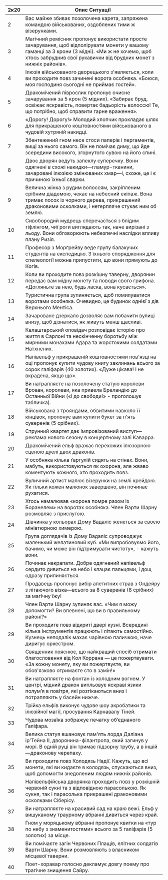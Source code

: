 
| 2к20 | Опис Ситуації                                                                                                                                                                                                       |
| ---- | ------------------------------------------------------------------------------------------------------------------------------------------------------------------------------------------------------------------- |
| 2    | Вас майже збиває позолочена карета, запряжена командою військованих, оздоблених тими ж візерунками.                                                                                                                 |
| 3    | Магічний ремісник пропонує використати просте зачарування, щоб відполірувати монети у вашому гаманці за 3 крони (3 мідні). «Ми ж не хочемо, щоб хтось забруднив свої рукавички від брудних монет з нижніх районів». |
| 4    | Ілюзія військованого дворецького з'являється, коли ви проходите повз зачинені ворота особняка. «Боюся, моя господиня сьогодні не приймає гостей».                                                                   |
| 5    | Дракомічений піврослик пропонує очисне зачарування за 5 крон (5 мідних). «Забирає бруд, освіжає яскравість, повертає бадьорість волоссю! Те, що потрібно, щоб справити гарне враження».                             |
| 6    | «Дорогу! Дорогу!» Молодий хлопчик прокладає шлях для прикрашеного коштовностями військованого в чудовій хутряній накидці.                                                                                           |
| 7    | Збентежений гном несе стоси паперів і пергаментів, вищі за нього самого. Він не помічає диму, що йде зсередини високого, згорнутого сувою на його спині.                                                            |
| 8    | Двоє дворян ведуть запеклу суперечку. Вони одягнені в схожі накидки—гламур-тканини, зачаровані ілюзією змінюваних хмар—і, схоже, це і є причиною їхньої сварки.                                                     |
| 9    | Велична жінка з рудим волоссям, закріпленим срібним діадемою, чекає на небесний екіпаж. Вона тримає посох із чорного дерева, прикрашений драконовими осколками, і нетерпляче стукає ним об землю.                   |
| 10   | Сивобородий мудрець сперечається з блідим тіфлінгом, чиї роги виглядають так, наче вирізані з льоду. Вони обговорюють небезпечні наслідки впливу плану Ризія.                                                       |
| 11   | Професор з Морґрейву веде групу балакучих студентів на експедицію. З їхнього спорядження для спелеології можна припустити, що вони прямують до Когів.                                                               |
| 12   | Коли ви проходите повз розкішну таверну, дворянин передає вам мідну монету та поводи свого грифона. «Догляньте за нею, будь ласка, вона кусається».                                                                 |
| 13   | Туристична група зупиняється, щоб помилуватися воротами особняка. Очевидно, це будинок однієї з дів Верхнього Ментіса.                                                                                              |
| 14   | Зачароване дзеркало дозволяє вам побачити вулиці внизу, щоб дізнатися, як живуть менш щасливі.                                                                                                                      |
| 15   | Калаштарський оповідач розповідає історію про життя в Сарлоні та нескінченну боротьбу між мирними монахами Адара та жорстокими солдатами Натхнених.                                                                 |
| 16   | Напівельф у прикрашеній коштовностями пов'язці на оці пропонує купити чудову книгу заклинань всього за сорок галіфарів (40 золотих). «Дуже цікава! І не вкрадена, якщо що».                                         |
| 17   | Ви натрапляєте на позолочену статую королеви Вроаан, королеви, яка привела Бреландію до Останньої Війни («і до свободи!» - проголошує табличка).                                                                    |
| 18   | Військована з трояндами, обвитими навколо її кінцівок, пропонує вам купити букет за п'ять суверенів (5 срібних).                                                                                                    |
| 19   | Струнний квартет дає імпровізований виступ—реклама нового сезону в концертному залі Каварра.                                                                                                                        |
| 20   | Дракомічений ельф вражає перехожих ілюзорною сценою дуелі двох драконів.                                                                                                                                            |
| 21   | У особняка кілька ґаргулій сидять на стінах. Вони, мабуть, використовуються як охорона, але жваво коментують кожного, хто проходить повз.                                                                           |
| 22   | Вуличний артист малює візерунки на землі крейдою. Як тільки кожен малюнок завершено, він починає рухатися.                                                                                                          |
| 23   | Хтось намалював «корона помре разом із Боранелем» на воротах особняка. Член Варти Шарну розмовляє з прислугою.                                                                                                      |
| 24   | Дівчинка у кольорах Дому Вадаліс женеться за своєю мініатюрною химерою.                                                                                                                                             |
| 25   | Група доглядачів із Дому Вадаліс супроводжує маленький желатиновий куб. «Ми випробовуємо його, бачимо, чи може він підтримувати чистоту», - кажуть вони.                                                            |
| 26   | Починає накрапати. Добре одягнений напівельф сердито дивиться на небо і клацає пальцями, і дощ одразу припиняється.                                                                                                 |
| 27   | Продавець пропонує вибір апетитних страв з Ондейру з літаючого візка—всього за 8 суверенів (8 срібних) за магічну їжу!                                                                                              |
| 28   | Член Варти Шарну зупиняє вас. «Чим я можу допомогти? Ви впевнені, що ви в правильному районі?»                                                                                                                      |
| 29   | Ви проходите повз відкриті двері кузні. Всередині кілька інструментів працюють і літають самостійно. Кузнець неподалік махає чарівною паличкою, наче диригує оркестром.                                             |
| 30   | Священник пояснює, що найкращий спосіб отримати благословення від Кол Коррана — це пожертвувати. «За кожну монету, яку ви пожертвуєте, ви обов'язково отримаєте сто в замін!»                                       |
| 31   | Ви натрапляєте на фонтан із холодним вогнем. У центрі, мідний дракон випльовує яскраві язики полум’я в повітря, які розтікаються вниз і потрапляють у басейн нижче.                                                 |
| 32   | Трійка ельфів виконує чудове шоу акробатики та ілюзійної магії, просування Карнавалу Тіней.                                                                                                                         |
| 33   | Чудова мозаїка зображує печатку об’єднаного Ґаліфара.                                                                                                                                                               |
| 34   | Велика статуя вшановує пам'ять лорда Даліана ір'Тейна II, дворянина-філантропа, який загинув у морі. В одній руці він тримає підзорну трубу, а в іншій—драконову черепаху.                                          |
| 35   | Ви проходите повз Колодязь Надії. Кажуть, що всі монети, які ви кидаєте в колодязь, спускаються вниз, щоб допомогти знедоленим людям нижніх районів.                                                                |
| 36   | Напівельфійська дворянка проходить повз у розкішній червоній сукні та з відповідною парасолькою. Як сукня, так і парасолька прикрашені драконовими осколками Сіберісу.                                              |
| 37   | Ви натрапляєте на красивий сад на краю вежі. Ельф у вишуканому траурному вбранні дивиться через край.                                                                                                               |
| 38   | Гном у моряцькому вбранні пропонує квитки на «тур по небу з знаменитостями» всього за 5 галіфарів (5 золотих) за місце.                                                                                             |
| 39   | Ви помічаєте загін Червоних Плащів, елітних солдатів Варти Шарну. Вони розмовляють з власником місцевої таверни.                                                                                                    |
| 40   | Поет-хоравар голосно декламує довгу поему про трагічне знищення Сайру.                                                                                                                                              |
